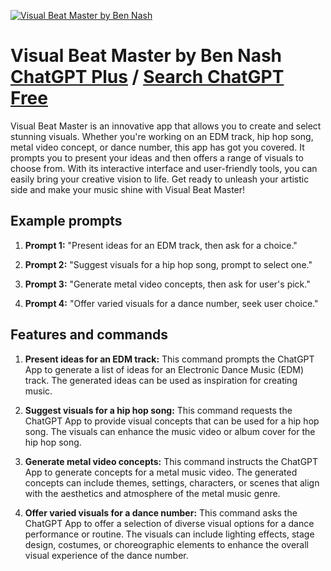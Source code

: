 
[![Visual Beat Master by Ben Nash](https://files.oaiusercontent.com/file-4w5xqSkvr0LUFT65srbfCwI1?se=2123-10-17T18%3A02%3A08Z&sp=r&sv=2021-08-06&sr=b&rscc=max-age%3D31536000%2C%20immutable&rscd=attachment%3B%20filename%3D80785856-1c2a-45ef-b268-730d1c4e6ccb.png&sig=nkCmDVEavJOllp5LHjdvn6wIR3LdA9EEN2V%2BZq/NMQc%3D)](https://chat.openai.com/g/g-Z2dOgr5kI-visual-beat-master-by-ben-nash)

# Visual Beat Master by Ben Nash [ChatGPT Plus](https://chat.openai.com/g/g-Z2dOgr5kI-visual-beat-master-by-ben-nash) / [Search ChatGPT Free](https://gptcall.net/index.html#/?search=Visual%20Beat%20Master%20by%20Ben%20Nash)

Visual Beat Master is an innovative app that allows you to create and select stunning visuals. Whether you're working on an EDM track, hip hop song, metal video concept, or dance number, this app has got you covered. It prompts you to present your ideas and then offers a range of visuals to choose from. With its interactive interface and user-friendly tools, you can easily bring your creative vision to life. Get ready to unleash your artistic side and make your music shine with Visual Beat Master!

## Example prompts

1. **Prompt 1:** "Present ideas for an EDM track, then ask for a choice."

2. **Prompt 2:** "Suggest visuals for a hip hop song, prompt to select one."

3. **Prompt 3:** "Generate metal video concepts, then ask for user's pick."

4. **Prompt 4:** "Offer varied visuals for a dance number, seek user choice."


## Features and commands

1. **Present ideas for an EDM track:** This command prompts the ChatGPT App to generate a list of ideas for an Electronic Dance Music (EDM) track. The generated ideas can be used as inspiration for creating music.

2. **Suggest visuals for a hip hop song:** This command requests the ChatGPT App to provide visual concepts that can be used for a hip hop song. The visuals can enhance the music video or album cover for the hip hop song.

3. **Generate metal video concepts:** This command instructs the ChatGPT App to generate concepts for a metal music video. The generated concepts can include themes, settings, characters, or scenes that align with the aesthetics and atmosphere of the metal music genre.

4. **Offer varied visuals for a dance number:** This command asks the ChatGPT App to offer a selection of diverse visual options for a dance performance or routine. The visuals can include lighting effects, stage design, costumes, or choreographic elements to enhance the overall visual experience of the dance number.


